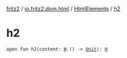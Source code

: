 [fritz2](../../index.md) / [io.fritz2.dom.html](../index.md) / [HtmlElements](index.md) / [h2](./h2.md)

# h2

`open fun h2(content: `[`H`](../-h/index.md)`.() -> `[`Unit`](https://kotlinlang.org/api/latest/jvm/stdlib/kotlin/-unit/index.html)`): `[`H`](../-h/index.md)